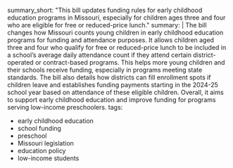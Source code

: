 summary_short: "This bill updates funding rules for early childhood education programs in Missouri, especially for children ages three and four who are eligible for free or reduced-price lunch."
summary: |
  The bill changes how Missouri counts young children in early childhood education programs for funding and attendance purposes. It allows children aged three and four who qualify for free or reduced-price lunch to be included in a school’s average daily attendance count if they attend certain district-operated or contract-based programs. This helps more young children and their schools receive funding, especially in programs meeting state standards. The bill also details how districts can fill enrollment spots if children leave and establishes funding payments starting in the 2024-25 school year based on attendance of these eligible children. Overall, it aims to support early childhood education and improve funding for programs serving low-income preschoolers.
tags:
  - early childhood education
  - school funding
  - preschool
  - Missouri legislation
  - education policy
  - low-income students

